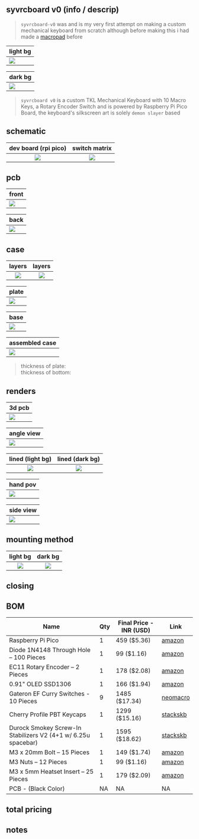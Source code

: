 ## syvrcboard v0 (info / descrip)
> `syvrcboard-v0` was and is my very first attempt on making a custom mechanical keyboard from scratch although before making this i had made a [macropad](https://github.com/syvrc/syvrcpad) before

| light bg                               |
| -------------------------------------- |
| ![](/assets/final/defualt/default.PNG) |

| dark bg                                                |
| ------------------------------------------------------ |
| ![](/assets/final/defualt/defualt%20dark%20smooth.PNG) |

> `syvrcboard v0` is a custom TKL Mechanical Keyboard with 10 Macro Keys, a Rotary Encoder Switch and is powered by Raspberry Pi Pico Board, the keyboard's silkscreen art is solely `demon slayer` based


## schematic
| dev board (rpi pico)                | switch matrix
:------------------------------------:|:---------------------------------:
![](/assets/final/sch/rpi%20pico.JPG) | ![](/assets/final/sch/matrix.JPG)


## pcb
| front                            |
| -------------------------------- |
| ![](/assets/final/pcb/front.JPG) |

| back                            |
| ------------------------------- |
| ![](/assets/final/pcb/back.JPG) |


## case
| layers                                     | layers
:-------------------------------------------:|:------------------------------------------:|
![](/assets/final/case/layers/IMG_0712.PNG) | ![](/assets/final/case/layers/IMG_0713.PNG)

| plate                             |
| --------------------------------- |
| ![](/assets/final/case/plate.PNG) |

| base                             |
| -------------------------------- |
| ![](/assets/final/case/base.PNG) |

| assembled case                   |
| -------------------------------- |
| ![](/assets/final/case/case.PNG) |

> thickness of plate:  
> thickness of bottom:  


## renders
| 3d pcb                          |
| ------------------------------- |
| ![](/assets/final/case/pcb.PNG) |

| angle view                                        |
| ------------------------------------------------- |
| ![](/assets/final/defualt/default%20overview.PNG) |

lined (light bg)                                             | lined (dark bg)
:-----------------------------------------------------------:|:-----------------------------------------------------------:
![](/assets/final/defualt/lined/default%20light%20lined.PNG) | ![](/assets/final/defualt/lined/defualt%20dark%20lined.PNG)

| hand pov                                   |
| ------------------------------------------ |
| ![](/assets/final/defualt/hand%20view.PNG) |

| side view                                  |
| ------------------------------------------ |
| ![](/assets/final/defualt/side%20view.PNG) |


## mounting method
light bg                                                          | dark bg
:----------------------------------------------------------------:|:----------------------------------------------------------------:
![](/assets/final/mounting%20method/light%20bg/lined%20edges.PNG) | ![](/assets/final/mounting%20method/dark%20bg/lined%20edges.PNG)


<!-- ## layout used
unwired                           | wired
:--------------------------------:|:---------------------------------:
![]() | ![]() -->


## closing
<!-- - [] also update journal.md -->


## BOM
| Name                                                          | Qty | Final Price - INR (USD) | Link                                                                                   |
| ------------------------------------------------------------- | --- | ----------------------- | ---------------------------------------------------------------------------------------|
| Raspberry Pi Pico                                             | 1   | 459 ($5.36)             | [amazon](https://amzn.in/d/cDwAhlL)                                                    |
| Diode 1N4148 Through Hole – 100 Pieces                        | 1   | 99 ($1.16)              | [amazon](https://amzn.in/d/j3eLvoh)                                                    |
| EC11 Rotary Encoder – 2 Pieces                                | 1   | 178 ($2.08)             | [amazon](https://amzn.in/d/hVRxzij)                                                    |
| 0.91" OLED SSD1306                                            | 1   | 166 ($1.94)             | [amazon](https://amzn.in/d/3cISYEV)                                                    |
| Gateron EF Curry Switches - 10 Pieces                         | 9   | 1485 ($17.34)           | [neomacro](https://neomacro.in/products/gateron-ef-curry?variant=48675835216150)       |
| Cherry Profile PBT Keycaps                                    | 1   | 1299 ($15.16)           | [stackskb](https://stackskb.com/store/veekos-gradient-keycaps-cherry-profile-135-keys) |
| Durock Smokey Screw-In Stabilizers V2 (4+1 w/ 6.25u spacebar) | 1   | 1595 ($18.62)           | [stackskb](https://stackskb.com/store/durock-smokey-screw-in-stabilizers-v2/)          |
| M3 x 20mm Bolt – 15 Pieces                                    | 1   | 149 ($1.74)             | [amazon](https://amzn.in/d/8GRQWAB)                                                    |
| M3 Nuts – 12 Pieces                                           | 1   | 99 ($1.16)              | [amazon](https://amzn.in/d/7UQtsm8)                                                    |
| M3 x 5mm Heatset Insert – 25 Pieces                           | 1   | 179 ($2.09)             | [amazon](https://amzn.in/d/ixybuAc)                                                    |
| PCB - (Black Color)                                           | NA  | NA                      | NA |

<!--
| Top Case - 1 (Black "./production/TOP1.step")                 | 1   | Print Legion            |
| Top Case - 2 (Black "./production/TOP2.step")                 | 1   | Print Legion            |
| Middle Plate - 1 (Black "./production/MIDDLE1.step")          | 1   | Print Legion            |
| Middle Plate - 2 (Black "./production/MIDDLE2.step")          | 1   | Print Legion            |
| Bottom Case - 1 (Black "./production/BOTTOM1.step")           | 1   | Print Legion            |
| Bottom Case - 2 (Black "./production/BOTTOM2.step")           | 1   | Print Legion            |
| Rotary Encoder Knob                                           | 1   | Print Legion            |-->


## total pricing


## notes